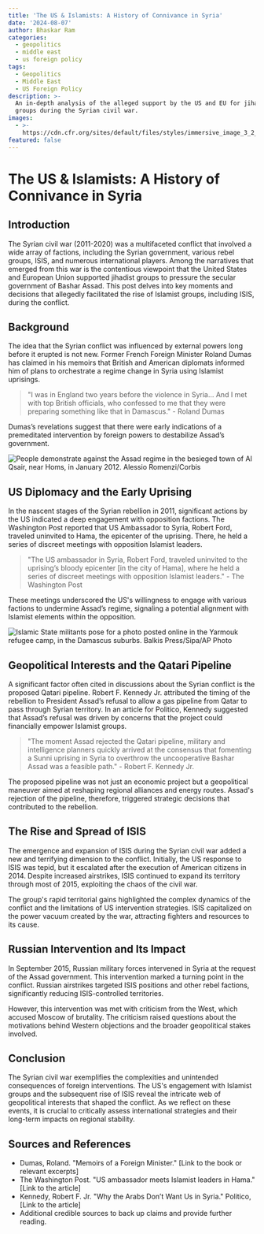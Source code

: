 ```yaml
---
title: 'The US & Islamists: A History of Connivance in Syria'
date: '2024-08-07'
author: Bhaskar Ram
categories:
  - geopolitics
  - middle east
  - us foreign policy
tags:
  - Geopolitics
  - Middle East
  - US Foreign Policy
description: >-
  An in-depth analysis of the alleged support by the US and EU for jihadist
  groups during the Syrian civil war.
images:
  - >-
    https://cdn.cfr.org/sites/default/files/styles/immersive_image_3_2_large_desktop_1x/public/2019-10/BE065931.jpg.webp
featured: false
---
```


# The US & Islamists: A History of Connivance in Syria

## Introduction

The Syrian civil war (2011-2020) was a multifaceted conflict that involved a wide array of factions, including the Syrian government, various rebel groups, ISIS, and numerous international players. Among the narratives that emerged from this war is the contentious viewpoint that the United States and European Union supported jihadist groups to pressure the secular government of Bashar Assad. This post delves into key moments and decisions that allegedly facilitated the rise of Islamist groups, including ISIS, during the conflict.

## Background

The idea that the Syrian conflict was influenced by external powers long before it erupted is not new. Former French Foreign Minister Roland Dumas has claimed in his memoirs that British and American diplomats informed him of plans to orchestrate a regime change in Syria using Islamist uprisings.

> "I was in England two years before the violence in Syria… And I met with top British officials, who confessed to me that they were preparing something like that in Damascus." - Roland Dumas

Dumas’s revelations suggest that there were early indications of a premeditated intervention by foreign powers to destabilize Assad’s government.

![People demonstrate against the Assad regime in the besieged town of Al Qsair, near Homs, in January 2012. Alessio Romenzi/Corbis](https://cdn.cfr.org/sites/default/files/styles/immersive_image_3_2_large_desktop_1x/public/2019-10/42-32021071.jpg.webp)

## US Diplomacy and the Early Uprising

In the nascent stages of the Syrian rebellion in 2011, significant actions by the US indicated a deep engagement with opposition factions. The Washington Post reported that US Ambassador to Syria, Robert Ford, traveled uninvited to Hama, the epicenter of the uprising. There, he held a series of discreet meetings with opposition Islamist leaders.

> "The US ambassador in Syria, Robert Ford, traveled uninvited to the uprising’s bloody epicenter [in the city of Hama], where he held a series of discreet meetings with opposition Islamist leaders." - The Washington Post

These meetings underscored the US's willingness to engage with various factions to undermine Assad’s regime, signaling a potential alignment with Islamist elements within the opposition.

![Islamic State militants pose for a photo posted online in the Yarmouk refugee camp, in the Damascus suburbs. Balkis Press/Sipa/AP Photo](https://cdn.cfr.org/sites/default/files/styles/immersive_image_3_2_desktop_1x/public/2019-10/AP_417194850391%5B1%5D.webp)

## Geopolitical Interests and the Qatari Pipeline

A significant factor often cited in discussions about the Syrian conflict is the proposed Qatari pipeline. Robert F. Kennedy Jr. attributed the timing of the rebellion to President Assad’s refusal to allow a gas pipeline from Qatar to pass through Syrian territory. In an article for Politico, Kennedy suggested that Assad’s refusal was driven by concerns that the project could financially empower Islamist groups.

> "The moment Assad rejected the Qatari pipeline, military and intelligence planners quickly arrived at the consensus that fomenting a Sunni uprising in Syria to overthrow the uncooperative Bashar Assad was a feasible path." - Robert F. Kennedy Jr.

The proposed pipeline was not just an economic project but a geopolitical maneuver aimed at reshaping regional alliances and energy routes. Assad's rejection of the pipeline, therefore, triggered strategic decisions that contributed to the rebellion.

## The Rise and Spread of ISIS

The emergence and expansion of ISIS during the Syrian civil war added a new and terrifying dimension to the conflict. Initially, the US response to ISIS was tepid, but it escalated after the execution of American citizens in 2014. Despite increased airstrikes, ISIS continued to expand its territory through most of 2015, exploiting the chaos of the civil war.

The group's rapid territorial gains highlighted the complex dynamics of the conflict and the limitations of US intervention strategies. ISIS capitalized on the power vacuum created by the war, attracting fighters and resources to its cause.

## Russian Intervention and Its Impact

In September 2015, Russian military forces intervened in Syria at the request of the Assad government. This intervention marked a turning point in the conflict. Russian airstrikes targeted ISIS positions and other rebel factions, significantly reducing ISIS-controlled territories.

However, this intervention was met with criticism from the West, which accused Moscow of brutality. The criticism raised questions about the motivations behind Western objections and the broader geopolitical stakes involved.

## Conclusion

The Syrian civil war exemplifies the complexities and unintended consequences of foreign interventions. The US's engagement with Islamist groups and the subsequent rise of ISIS reveal the intricate web of geopolitical interests that shaped the conflict. As we reflect on these events, it is crucial to critically assess international strategies and their long-term impacts on regional stability.

## Sources and References

- Dumas, Roland. "Memoirs of a Foreign Minister." [Link to the book or relevant excerpts]
- The Washington Post. "US ambassador meets Islamist leaders in Hama." [Link to the article]
- Kennedy, Robert F. Jr. "Why the Arabs Don’t Want Us in Syria." Politico, [Link to the article]
- Additional credible sources to back up claims and provide further reading.
